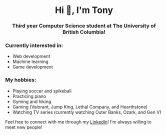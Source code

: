 <h1 align="center">Hi 👋, I'm Tony</h1>
<h3 align="center">Third year Computer Science student at The University of British Columbia!</h3>

<h3> Currently interested in: </h3> 

* Web development
* Machine learning
* Game development

<h3> My hobbies: </h3>

* Playing soccer and spikeball
* Practicing piano
* Gyming and hiking
* Gaming (Valorant, Jump King, Lethal Company, and Hearthstone)
* Watching TV series (currently watching Outer Banks, Ozark, and Gen V)

Feel free to connect with me through my [LinkedIn](https://linkedin.com/in/tony-fu)! I'm always willing to meet new people!
